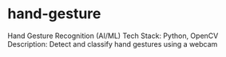 # hand-gesture
Hand Gesture Recognition (AI/ML)
Tech Stack: Python, OpenCV
Description: Detect and classify hand gestures using a webcam
